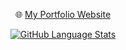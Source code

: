 

<p align="center">
  🌐 <a href="https://nasoviva.vercel.app/" target="_blank">My Portfolio Website</a>
</p>

<p align="center"> 
<div align="center">

[![GitHub Language Stats](https://github-readme-stats.vercel.app/api/top-langs/?username=nasoviva&layout=compact&hide=c&custom_title=List%20of%20Languages)](https://github.com/nasoviva/github-readme-stats)
